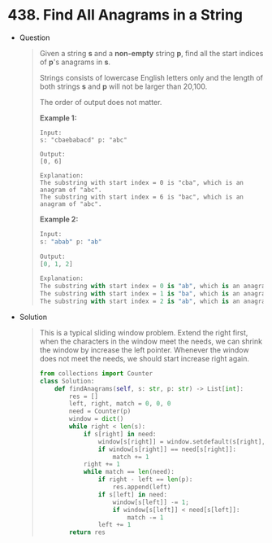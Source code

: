 # 438. Find All Anagrams in a String

- Question

  > Given a string **s** and a **non-empty** string **p**, find all the start indices of **p**'s anagrams in **s**.
  >
  > Strings consists of lowercase English letters only and the length of both strings **s** and **p** will not be larger than 20,100.
  >
  > The order of output does not matter.
  >
  > **Example 1:**
  >
  > ```
  > Input:
  > s: "cbaebabacd" p: "abc"
  > 
  > Output:
  > [0, 6]
  > 
  > Explanation:
  > The substring with start index = 0 is "cba", which is an anagram of "abc".
  > The substring with start index = 6 is "bac", which is an anagram of "abc".
  > ```
  >
  > 
  >
  > **Example 2:**
  >
  > ```python
  > Input:
  > s: "abab" p: "ab"
  > 
  > Output:
  > [0, 1, 2]
  > 
  > Explanation:
  > The substring with start index = 0 is "ab", which is an anagram of "ab".
  > The substring with start index = 1 is "ba", which is an anagram of "ab".
  > The substring with start index = 2 is "ab", which is an anagram of "ab".
  > ```

- Solution

  > This is a typical sliding window problem. Extend the right first, when the characters in the window meet the needs, we can shrink the window by increase the left pointer. Whenever the window does not meet the needs, we should start increase right again.
  >
  > ```python
  > from collections import Counter
  > class Solution:
  >     def findAnagrams(self, s: str, p: str) -> List[int]:
  >         res = []
  >         left, right, match = 0, 0, 0
  >         need = Counter(p)
  >         window = dict()
  >         while right < len(s):
  >             if s[right] in need:
  >                 window[s[right]] = window.setdefault(s[right], 0) + 1
  >                 if window[s[right]] == need[s[right]]:
  >                     match += 1
  >             right += 1
  >             while match == len(need):
  >                 if right - left == len(p):
  >                     res.append(left)
  >                 if s[left] in need:
  >                     window[s[left]] -= 1;
  >                     if window[s[left]] < need[s[left]]:
  >                         match -= 1
  >                 left += 1
  >         return res
  > ```

  